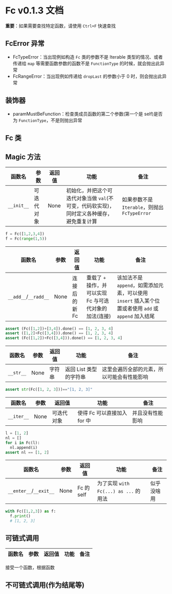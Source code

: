 # Fc v0.1.3 文档

**重要**：如果需要查找特定函数，请使用 `Ctrl+F` 快速查找

## FcError 异常

- FcTypeError：当出现例如构造 `Fc` 类的参数不是 Iterable 类型的情况、或者传递给 `map` 等需要函数参数的函数不是 `FunctionType` 的时候，就会抛出此异常
- FcRangeError：当出现例如传递给 `dropLast` 的参数小于 0 时，则会抛出此异常

## 装饰器

- paramMustBeFunction：检查类成员函数的第二个参数(第一个是 self)是否为 `FunctionType`，不是则抛出异常

## Fc 类

## Magic 方法

函数名|参数|返回值|功能|备注
---|---|---|---|---
`__init__`|可迭代对象|None|初始化，并把这个可迭代对象当做 `val`(不可变，代码软实现)，同时定义各种缓存，避免重复计算|如果参数不是 `Iterable`，则抛出 `FcTypeError`

```Python
f = Fc([1,2,3,4])
f = Fc(range(1,5))
```

函数名|参数|返回值|功能|备注
---|---|---|---|---
`__add__`/`__radd__`|None|连接后的新 Fc|重载了 `+` 操作，并可以实现 Fc 与可迭代对象的加法(连接)|该加法不是 `append`，如需添加元素，可以使用 `insert` 插入某个位置或者使用 `add` 或 `append` 加入结尾

```Python
assert (Fc([1,2])+[3,4]).done() == [1, 2, 3, 4]
assert ([1,2]+Fc([3,4])).done() == [1, 2, 3, 4]
assert (Fc([1,2])+Fc([3,4])).done() == [1, 2, 3, 4]
```

函数名|参数|返回值|功能|备注
---|---|---|---|---
`__str__`|None|字符串|返回 List 类型的字符串|这里会遍历全部的元素，所以可能会有性能影响

```Python
assert str(Fc([1, 2, 3]))=="[1, 2, 3]"
```

函数名|参数|返回值|功能|备注
---|---|---|---|---
`__iter__`|None|可迭代对象|使得 Fc 可以直接加入 for 中|并且没有性能影响

```Python
l = [1, 2]
nl = []
for i in Fc(l):
  nl.append(i)
assert nl == [1, 2]
```

函数名|参数|返回值|功能|备注
---|---|---|---|---
`__enter__`/`__exit__`|None|Fc 的 self|为了实现 `with Fc(...) as ...` 的用法|似乎没啥用

```Python
with Fc([1,2,3]) as f:
  f.print()
  # [1, 2, 3]
```

## 可链式调用

函数名|参数|返回值|功能|备注
---|---|---|---|---
接受一个函数，根据函数

## 不可链式调用(作为结尾等)

